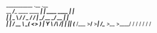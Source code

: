 ___________                         .__                  .__   
\__    ___/____    ____  ____  _____|  |__   ____   ____ |  |  
  |    |  \__  \ _/ ___\/  _ \/  ___/  |  \_/ __ \_/ __ \|  |  
  |    |   / __ \\  \__(  <_> )___ \|   Y  \  ___/\  ___/|  |__
  |____|  (____  /\___  >____/____  >___|  /\___  >\___  >____/
               \/     \/          \/     \/     \/     \/      
